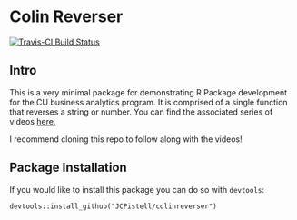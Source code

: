 Colin Reverser
================

[![Travis-CI Build Status](https://travis-ci.org/JCPistell/colinreverser.svg?branch=master)](https://travis-ci.org/JCPistell/colinreverser)

Intro
----------

This is a very minimal package for demonstrating R Package development for the CU business analytics program. It is comprised of a single function that reverses a string or number.
You can find the associated series of videos [here.](https://www.youtube.com/playlist?list=PLThvbuXxyfhI34y39WFYY__Yay7DZBVxp)

I recommend cloning this repo to follow along with the videos!

Package Installation
-----------------------

If you would like to install this package you can do so with `devtools`:

`devtools::install_github("JCPistell/colinreverser")`
